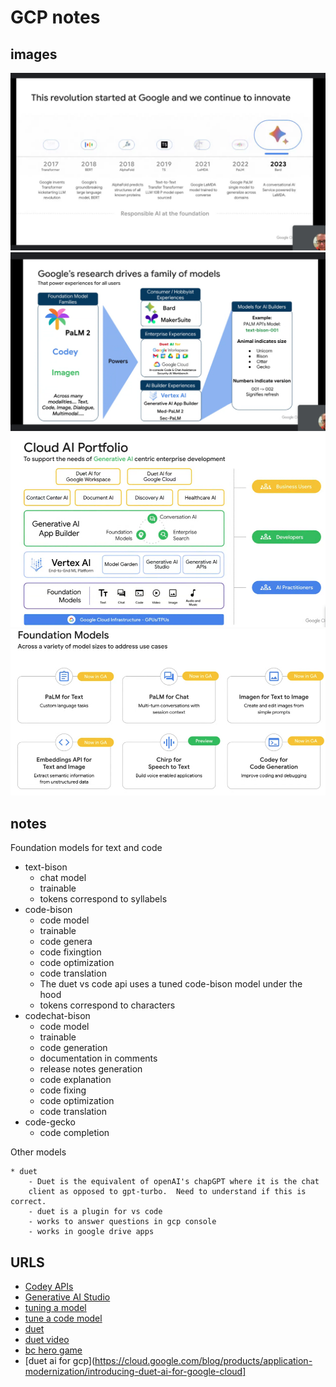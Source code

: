 # GCP notes

## images 
![../../imgs/image](../../imgs/GCP_models1.png)
![../../imgs/image](../../imgs/GCP_models2.png)
![../../imgs/image](../../imgs/GCP_AI_Portfolio.png)
![../../imgs/image](../../imgs/GCP_foundation_models.png)

## notes

Foundation models for text and code

* text-bison
    - chat model
    - trainable
    - tokens correspond to syllabels
* code-bison
    - code model
    - trainable
    - code genera
    - code fixingtion
    - code optimization
    - code translation
    - The duet vs code api uses a tuned code-bison model under the hood
    - tokens correspond to characters
* codechat-bison
    - code model
    - trainable
    - code generation
    - documentation in comments
    - release notes generation
    - code explanation
    - code fixing
    - code optimization
    - code translation
* code-gecko
    - code completion

Other models

    * duet
        - Duet is the equivalent of openAI's chapGPT where it is the chat
        client as opposed to gpt-turbo.  Need to understand if this is correct.
        - duet is a plugin for vs code
        - works to answer questions in gcp console
        - works in google drive apps

## URLS

* [Codey APIs](https://cloud.google.com/vertex-ai/docs/generative-ai/code/code-models-overview)
* [Generative AI Studio](https://cloud.google.com/vertex-ai/docs/generative-ai/learn/generative-ai-studio)
* [tuning a model](https://cloud.google.com/vertex-ai/docs/generative-ai/start/quickstarts/quickstart-tuning#generative-ai-tune-model-console)
* [tune a code model](https://cloud.google.com/vertex-ai/docs/generative-ai/models/tune-code-models)
* [duet](https://cloud.google.com/blog/products/application-development/introducing-duet-ai-for-developers)
* [duet video](https://www.youtube.com/watch?v=g5TwQx60NXs)
* [bc hero game](https://www.cloudskillsboost.google/games/4348)
* [duet ai for gcp](https://cloud.google.com/blog/products/application-modernization/introducing-duet-ai-for-google-cloud]



